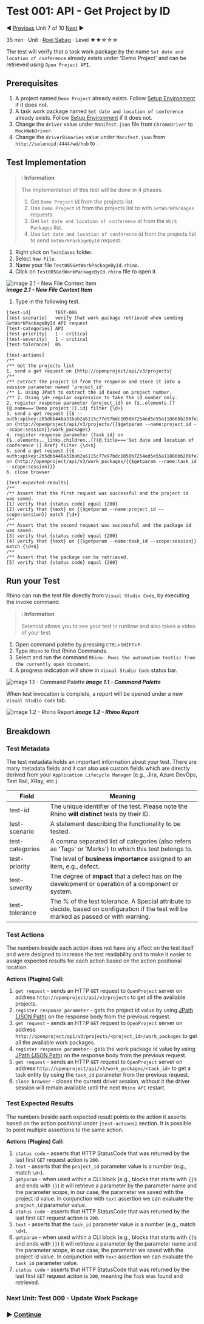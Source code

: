 # Test 001: API - Get Project by ID

:arrow_backward: [Previous](./07.Test004DeleteProject.md) Unit 7 of 10 [Next](./09.Test006UpdateWorkPackage.md) :arrow_forward:

35 min · Unit · [Roei Sabag](https://www.linkedin.com/in/roei-sabag-247aa18/) · Level ★★☆☆☆
  
The test will verify that a task work package by the name `Set date and location of conference` already exists under 'Demo Project' and can be retrieved using `Open Project API`.  

## Prerequisites

1. A project named `Demo Project` already exists. Follow [Setup Environment](../Tutorials.SetupEnvironment/00.Module.md) if it does not.
2. A task work package named `Set date and location of conference` already exists. Follow [Setup Environment](../Tutorials.SetupEnvironment/00.Module.md) if it does not.
3. Change the `driver` value under `Manifest.json` file from `ChromeDriver` to `MockWebDriver`.
4. Change the `driverBinaries` value under `Manifest.json` from `http://selenoid:4444/wd/hub` to `.`

## Test Implementation

> :information_source: **Information**
>  
> The implementation of this test will be done in 4 phases.
>
> 1. Get `Demo Project` id from the projects list.
> 2. Use `Demo Project` id from the projects list to with `GetWorkPackages` requests.  
> 3. Get `Set date and location of conference` id from the `Work Packages` list.
> 4. Use `Set date and location of conference` id from the projects list to send `GetWorkPackageById` request.  

1. Right click on `TestCases` folder.
2. Select `New File`.
3. Name your file `Test005GetWorkPackageById.rhino`.
4. Click on `Test005GetWorkPackageById.rhino` file to open it.  

![image 2.1 - New File Context Item](./Images/m01u08_1.png)  
_**image 2.1 - New File Context Item**_  

1. Type in the following test.

```rhino
[test-id]         TEST-006
[test-scenario]   verify that work package retrieved when sending GetWorkPackageById API request
[test-categories] API
[test-priority]   1 - critical
[test-severity]   1 - critical
[test-tolerance]  0%

[test-actions]
/**
/** Get the projects list
1. send a get request on {http://openproject/api/v3/projects}
/**
/** Extract the project id from the response and store it into a session parameter named 'project_id'
/** 1. Using JPath to extract the id based on project number.
/** 2. Using \d+ regular expression to take the id number only.
2. register response parameter {project_id} on {$..elements.[?(@.name==='Demo project')].id} filter {\d+}
3. send a get request {{$ --auth:apikey:2b5dbb446a31bab2a6115c77e97bdc1050b7254ed5e55a11866bb206fe27b2c1}} on {http://openproject/api/v3/projects/{{$getparam --name:project_id --scope:session}}/work_packages}
4. register response parameter {task_id} on {$..elements.._links.children..[?(@.title==='Set date and location of conference')].href} filter {\d+$}
5. send a get request {{$ --auth:apikey:2b5dbb446a31bab2a6115c77e97bdc1050b7254ed5e55a11866bb206fe27b2c1}} on {http://openproject/api/v3/work_packages/{{$getparam --name:task_id --scope:session}}}
6. close browser

[test-expected-results]
/**
/** Assert that the first request was successful and the project id was saved.
[1] verify that {status code} equal {200}
[2] verify that {text} on {{$getparam --name:project_id --scope:session}} match {\d+}
/**
/** Assert that the second request was successful and the package id was saved.
[3] verify that {status code} equal {200}
[4] verify that {text} on {{$getparam --name:task_id --scope:session}} match {\d+$}
/**
/** Assert that the package can be retrieved.
[5] verify that {status code} equal {200}
```

## Run your Test

Rhino can run the test file directly from `Visual Studio Code`, by executing the invoke command.  

> :information_source: **Information**
>  
> Selenoid allows you to see your test in runtime and also takes a video of your test.

1. Open command palette by pressing `CTRL`+`SHIFT`+`P`.
2. Type `Rhino` to find Rhino Commands.
3. Select and run the command `Rhino: Runs the automation test(s) from the currently open document`.
4. A progress indication will show in `Visual Studio Code` status bar.  

![image 1.1 - Command Palette](./Images/m01u08_2.png)
_**image 1.1 - Command Palette**_  

When test invocation is complete, a report will be opened under a new `Visual Studio Code` tab.  

![image 1.2 - Rhino Report](./Images/m01u08_3.png)
_**image 1.2 - Rhino Report**_  

## Breakdown

### Test Metadata

The test metadata holds an important information about your test. There are many metadata fields and it can also use custom fields which are directly derived from your `Application Lifecycle Manager` (e.g., Jira, Azure DevOps, Test Rail, XRay, etc.).

| Field           | Meaning                                                                                                                                  |
|-----------------|------------------------------------------------------------------------------------------------------------------------------------------|
| test-id         | The unique identifier of the test. Please note the Rhino **will distinct** tests by their ID.                                            |
| test-scenario   | A statement describing the functionality to be tested.                                                                                   |
| test-categories | A comma separated list of categories (also refers as 'Tags' or 'Marks') to which this test belongs to.                                   |
| test-priority   | The level of **business importance** assigned to an item, e.g., defect.                                                                  |
| test-severity   | The degree of **impact** that a defect has on the development or operation of a component or system.                                     |
| test-tolerance  | The % of the test tolerance. A Special attribute to decide, based on configuration if the test will be marked as passed or with warning. |

### Test Actions

The numbers beside each action does not have any affect on the test itself and were designed to increase the test readability and to make it easier to assign expected results for each action based on the action positional location.  

**Actions (Plugins) Call:**  

1. `get request` - sends an HTTP `GET` request to `OpenProject` server on address `http://openproject/api/v3/projects` to get all the available projects.
2. `register response parameter` - gets the project id value by using [JPath (JSON Path)](https://goessner.net/articles/JsonPath/) on the response body from the previous request.
3. `get request` - sends an HTTP `GET` request to `OpenProject` server on address `http://openproject/api/v3/projects/<project_id>/work_packages` to get all the available work packages.
4. `register response parameter` - gets the work package id value by using [JPath (JSON Path)](https://goessner.net/articles/JsonPath/) on the response body from the previous request.
5. `get request` - sends an HTTP `GET` request to `OpenProject` server on address `http://openproject/api/v3/work_packages/<task_id>` to get a task entity by using the `task_id` parameter from the previous request.
6. `close browser` - closes the current driver session, without it the driver session will remain available until the next `Rhino API` restart.

### Test Expected Results

The numbers beside each expected result points to the action it asserts based on the action positional under `[test-actions]` section. It is possible to point multiple assertions to the same action.  

**Actions (Plugins) Call:**

1. `status code` - asserts that HTTP StatusCode that was returned by the last first `GET` request action is `200`.
2. `text` - asserts that the `project_id` parameter value is a number (e.g., match `\d+`).
3. `getparam` - when used within a CLI block (e.g., blocks that starts with `{{$` and ends with `}}`) it will retrieve a parameter by the parameter name and the parameter scope, in our case, the parameter we saved with the project id value. In conjunction with `text` assertion we can evaluate the `project_id` parameter value.
4. `status code` - asserts that HTTP StatusCode that was returned by the last first `GET` request action is `200`.
5. `text` - asserts that the `task_id` parameter value is a number (e.g., match `\d+`).
6. `getparam` - when used within a CLI block (e.g., blocks that starts with `{{$` and ends with `}}`) it will retrieve a parameter by the parameter name and the parameter scope, in our case, the parameter we saved with the project id value. In conjunction with `text` assertion we can evaluate the `task_id` parameter value.
7. `status code` - asserts that HTTP StatusCode that was returned by the last first `GET` request action is `200`, meaning the `Task` was found and retrieved.

### Next Unit: Test 009 - Update Work Package

### :arrow_forward: [Continue](./09.Test006UpdateWorkPackage.md)
